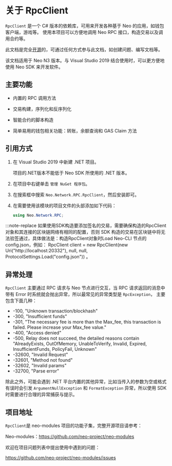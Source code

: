 # 关于 RpcClient

`RpcClient` 是一个 C# 版本的依赖库，可用来开发各种基于 Neo 的应用，如钱包客户端，游戏等。 使用本项目可以方便地调用 Neo RPC 接口，构造交易以及调用合约等。

此文档是完全[开源](https://github.com/neo-project/docs)的，可通过任何方式参与此文档，如创建问题、编写文档等。

该文档适用于 Neo N3 版本。与 Visual Studio 2019 结合使用时，可以更方便地使用 Neo SDK 来开发软件。 

## 主要功能

- 内置的 RPC 调用方法

- 交易构建，序列化和反序列化

- 智能合约的脚本构造

- 简单易用的钱包相关功能：转账，余额查询和 GAS Claim 方法


## 引用方式

1. 在 Visual Studio 2019 中新建 .NET 项目。

   项目的.NET版本不能低于 Neo SDK 所使用的 .NET 版本。

2. 在项目中右键单击 `管理 NuGet 程序包`。

3. 在搜索框中搜索  `Neo.Network.RPC.RpcClient`，然后安装即可。

4. 在需要使用该模块的项目文件的头部添加如下代码：

   ```c#
   using Neo.Network.RPC;
   ```


:::note-replace
 如果使用SDK构造要添加签名的交易，需要确保构造的RpcClient对象和其连接的区块链网络有相同的配置，否则 SDK 构造的交易在区块链中将无法验签通过，具体做法是：构造RpcClient对象时Load Neo-CLI 节点的 config.json，例如： RpcClient client = new RpcClient(new Uri("http://localhost:20332"), null, null, ProtocolSettings.Load("config.json")) 。

## 异常处理

`RpcClient` 主要通过 RPC 请求与 Neo 节点进行交互，当 RPC 请求返回的消息中带有 Error 时系统就会抛出异常，所以最常见的异常类型是 `RpcException`， 主要包含下面几种：

- -100, "Unknown transaction/blockhash"
- -300, "Insufficient funds"
- -301, "The necessary fee is more than the Max_fee, this transaction is failed. Please increase your Max_fee value."
- -400, "Access denied"
- -500, Relay does not succeed, the detailed reasons contain "AlreadyExists, OutOfMemory, UnableToVerify, Invalid, Expired, InsufficientFunds, PolicyFail, Unknown"
- -32600, "Invalid Request"
- -32601, "Method not found"
- -32602, "Invalid params"
- -32700, "Parse error"

除此之外，可能会遇到 .NET 平台内置的其他异常，比如当传入的参数为空或格式有误时会引发 `ArgumentNullException` 和 `FormatException` 异常，所以使用 SDK 时需要进行合理的异常捕获与提示。

## 项目地址

`RpcClient`是 neo-modules 项目的功能子集，完整开源项目请参考：

Neo-modules：https://github.com/neo-project/neo-modules

欢迎在项目问题列表中提出使用中遇到的问题：

https://github.com/neo-project/neo-modules/issues



